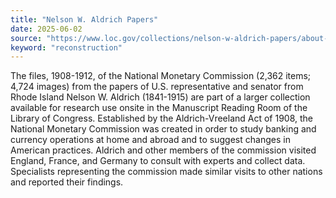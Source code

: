 ```yaml
---
title: "Nelson W. Aldrich Papers"
date: 2025-06-02
source: "https://www.loc.gov/collections/nelson-w-aldrich-papers/about-this-collection/"
keyword: "reconstruction"
---
```


The files, 1908-1912, of the National Monetary Commission (2,362 items; 4,724 images) from the papers of U.S. representative and senator from Rhode Island Nelson W. Aldrich (1841-1915) are part of a larger collection available for research use onsite in the Manuscript Reading Room of the Library of Congress. Established by the Aldrich-Vreeland Act of 1908, the National Monetary Commission was created in order to study banking and currency operations at home and abroad and to suggest changes in American practices. Aldrich and other members of the commission visited England, France, and Germany to consult with experts and collect data. Specialists representing the commission made similar visits to other nations and reported their findings.

